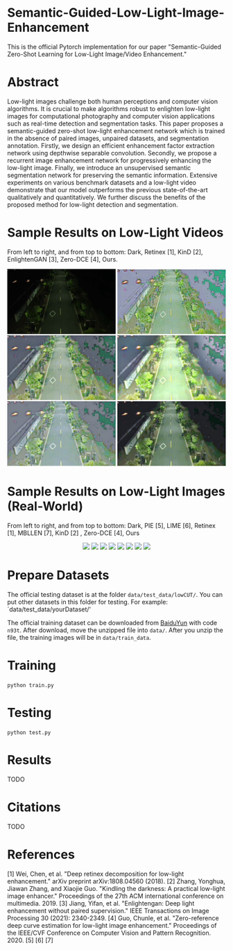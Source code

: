 # Semantic-Guided-Low-Light-Image-Enhancement
This is the official Pytorch implementation for our paper "Semantic-Guided Zero-Shot Learning for Low-Light Image/Video Enhancement."

# Abstract
Low-light images challenge both human perceptions and computer vision algorithms. It is crucial to make algorithms robust to enlighten low-light images for computational photography and computer vision applications such as real-time detection and segmentation tasks. This paper proposes a semantic-guided zero-shot low-light enhancement network which is trained in the absence of paired images, unpaired datasets, and segmentation annotation. Firstly, we design an efficient enhancement factor extraction network using depthwise separable convolution. Secondly, we propose a recurrent image enhancement network for progressively enhancing the low-light image. Finally, we introduce an unsupervised semantic segmentation network for preserving the semantic information. Extensive experiments on various benchmark datasets and a low-light video demonstrate that our model outperforms the previous state-of-the-art qualitatively and quantitatively. We further discuss the benefits of the proposed method for low-light detection and segmentation.

# Sample Results on Low-Light Videos
From left to right, and from top to bottom: Dark, Retinex [1], KinD [2], EnlightenGAN [3], Zero-DCE [4], Ours.

<p float="left">
<p align="middle">
  <img src="Samples/F1.png" width="250" />
  <img src="Samples/retinex_net.png" width="250" /> 
  <img src="Samples/kind.png" width="250" />
  <img src="Samples/enlighten_gan.png" width="250" />
  <img src="Samples/zero_dce.png" width="250" /> 
  <img src="Samples/F1Crop.png" width="250" />
</p>

# Sample Results on Low-Light Images (Real-World)
From left to right, and from top to bottom: Dark, PIE [5], LIME [6], Retinex [1], MBLLEN [7], KinD [2] , Zero-DCE [4], Ours

<p float="left">
<p align="middle">
  <img src="Samples/Dark7.png" width="200" />
  <img src="Samples/PIE7.png" width="200" /> 
  <img src="Samples/LIME7.png" width="200" />
  <img src="Samples/Retinex7.png" width="200" />
  <img src="Samples/mbllen7.png" width="200" /> 
  <img src="Samples/KinD7.png" width="200" />
  <img src="Samples/ZeroDCE7.png" width="200" /> 
  <img src="Samples/Ours7.png" width="200" />
</p>

# Prepare Datasets
The official testing dataset is at the folder `data/test_data/lowCUT/`. You can put other datasets in this folder for testing. 
For example: `data/test_data/yourDataset/'

The official training dataset can be downloaded from [BaiduYun](https://pan.baidu.com/s/19ez3dM079WksPRB0Xw98kg) with code `n93t`. After download, move the unzipped file into `data/`. After you unzip the file, the training images will be in  `data/train_data`.

# Training 
 `python train.py`
 
# Testing
`python test.py`

# Results
TODO

# Citations
TODO

# References
[1] Wei, Chen, et al. "Deep retinex decomposition for low-light enhancement." arXiv preprint arXiv:1808.04560 (2018).
[2] Zhang, Yonghua, Jiawan Zhang, and Xiaojie Guo. "Kindling the darkness: A practical low-light image enhancer." Proceedings of the 27th ACM international conference on multimedia. 2019.
[3] Jiang, Yifan, et al. "Enlightengan: Deep light enhancement without paired supervision." IEEE Transactions on Image Processing 30 (2021): 2340-2349.
[4] Guo, Chunle, et al. "Zero-reference deep curve estimation for low-light image enhancement." Proceedings of the IEEE/CVF Conference on Computer Vision and Pattern Recognition. 2020.
[5]
[6]
[7]

